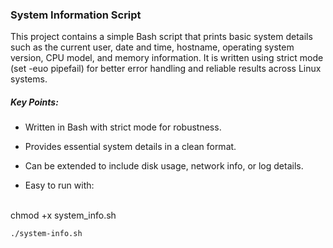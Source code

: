 ### **System Information Script**


This project contains a simple Bash script that prints basic system details such as the current user, date and time, hostname, operating system version, CPU model, and memory information. It is written using strict mode (set -euo pipefail) for better error handling and reliable results across Linux systems.


##### Key Points:


* Written in Bash with strict mode for robustness.
* Provides essential system details in a clean format.
* Can be extended to include disk usage, network info, or log details.

* Easy to run with:

 	
   chmod +x system\_info.sh
  
    ./system-info.sh






